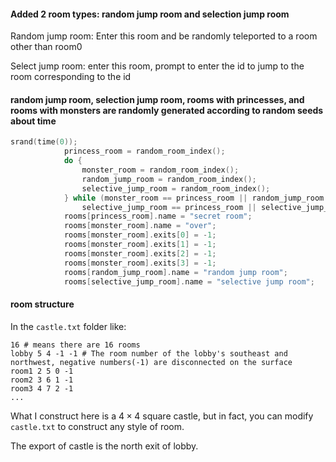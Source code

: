#### Added 2 room types: random jump room and selection jump room

Random jump room: Enter this room and be randomly teleported to a room other than room0

Select jump room: enter this room, prompt to enter the id to jump to the room corresponding to the id

#### random jump room, selection jump room, rooms with princesses, and rooms with monsters are randomly generated according to random seeds about time

```c++
srand(time(0));
            princess_room = random_room_index();
            do {
                monster_room = random_room_index();
                random_jump_room = random_room_index();
                selective_jump_room = random_room_index();
            } while (monster_room == princess_room || random_jump_room == princess_room || random_jump_room == monster_room ||
                selective_jump_room == princess_room || selective_jump_room == monster_room || selective_jump_room == random_jump_room);
            rooms[princess_room].name = "secret room";
            rooms[monster_room].name = "over";
            rooms[monster_room].exits[0] = -1;
            rooms[monster_room].exits[1] = -1;
            rooms[monster_room].exits[2] = -1;
            rooms[monster_room].exits[3] = -1;
            rooms[random_jump_room].name = "random jump room";
            rooms[selective_jump_room].name = "selective jump room";
```

#### room structure

In the `castle.txt` folder like:

```shell
16 # means there are 16 rooms  
lobby 5 4 -1 -1 # The room number of the lobby's southeast and northwest, negative numbers(-1) are disconnected on the surface
room1 2 5 0 -1
room2 3 6 1 -1
room3 4 7 2 -1
...
```

What I construct here is a $4 \times 4$ square castle, but in fact, you can modify `castle.txt` to construct any style of room.

The export of castle is the north exit of lobby.
